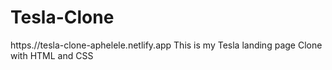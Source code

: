 # Tesla-Clone 
https.//tesla-clone-aphelele.netlify.app
This is my Tesla landing page Clone with HTML and CSS
